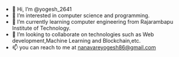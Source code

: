 - 👋 Hi, I’m @yogesh_2641
- 👀 I’m interested in computer science and programming.
- 🌱 I’m currently learning computer engineering from Rajarambapu Institute of Technology.
- 💞️ I’m looking to collaborate on technologies such as Web development,Machine Learning and Blockchain,etc.
- 📫 you can reach to me at nanavareyogesh86@gmail.com 

<!---
yogesh123gn/yogesh123gn is a ✨ special ✨ repository because its `README.md` (this file) appears on your GitHub profile.
You can click the Preview link to take a look at your changes.
--->
